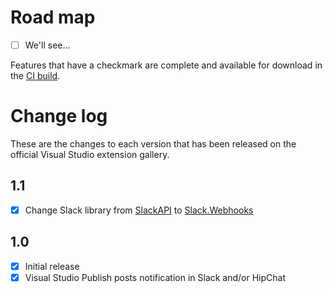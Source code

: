 # Road map

- [ ] We'll see...

Features that have a checkmark are complete and available for
download in the
[CI build](http://vsixgallery.com/extension/763d21f2-0b6e-49d1-ac3c-bd3a74e78566/).

# Change log

These are the changes to each version that has been released
on the official Visual Studio extension gallery.

## 1.1

- [x] Change Slack library from [SlackAPI](https://github.com/Inumedia/SlackAPI) to [Slack.Webhooks](https://github.com/nerdfury/Slack.Webhooks)

## 1.0

- [x] Initial release
- [x] Visual Studio Publish posts notification in Slack and/or HipChat